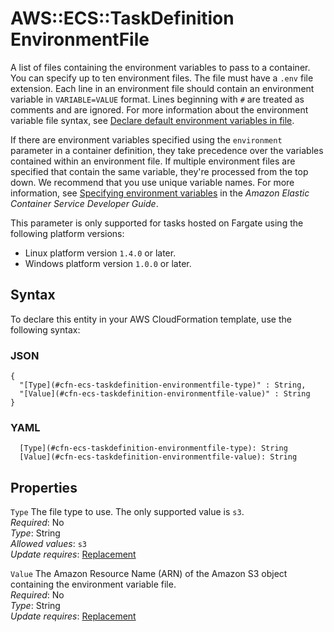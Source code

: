 # AWS::ECS::TaskDefinition EnvironmentFile<a name="aws-properties-ecs-taskdefinition-environmentfile"></a>

A list of files containing the environment variables to pass to a container\. You can specify up to ten environment files\. The file must have a `.env` file extension\. Each line in an environment file should contain an environment variable in `VARIABLE=VALUE` format\. Lines beginning with `#` are treated as comments and are ignored\. For more information about the environment variable file syntax, see [Declare default environment variables in file](https://docs.docker.com/compose/env-file/)\.

If there are environment variables specified using the `environment` parameter in a container definition, they take precedence over the variables contained within an environment file\. If multiple environment files are specified that contain the same variable, they're processed from the top down\. We recommend that you use unique variable names\. For more information, see [Specifying environment variables](https://docs.aws.amazon.com/AmazonECS/latest/developerguide/taskdef-envfiles.html) in the _Amazon Elastic Container Service Developer Guide_\.

This parameter is only supported for tasks hosted on Fargate using the following platform versions:

- Linux platform version `1.4.0` or later\.
- Windows platform version `1.0.0` or later\.

## Syntax<a name="aws-properties-ecs-taskdefinition-environmentfile-syntax"></a>

To declare this entity in your AWS CloudFormation template, use the following syntax:

### JSON<a name="aws-properties-ecs-taskdefinition-environmentfile-syntax.json"></a>

```
{
  "[Type](#cfn-ecs-taskdefinition-environmentfile-type)" : String,
  "[Value](#cfn-ecs-taskdefinition-environmentfile-value)" : String
}
```

### YAML<a name="aws-properties-ecs-taskdefinition-environmentfile-syntax.yaml"></a>

```
  [Type](#cfn-ecs-taskdefinition-environmentfile-type): String
  [Value](#cfn-ecs-taskdefinition-environmentfile-value): String
```

## Properties<a name="aws-properties-ecs-taskdefinition-environmentfile-properties"></a>

`Type` <a name="cfn-ecs-taskdefinition-environmentfile-type"></a>
The file type to use\. The only supported value is `s3`\.  
_Required_: No  
_Type_: String  
_Allowed values_: `s3`  
_Update requires_: [Replacement](https://docs.aws.amazon.com/AWSCloudFormation/latest/UserGuide/using-cfn-updating-stacks-update-behaviors.html#update-replacement)

`Value` <a name="cfn-ecs-taskdefinition-environmentfile-value"></a>
The Amazon Resource Name \(ARN\) of the Amazon S3 object containing the environment variable file\.  
_Required_: No  
_Type_: String  
_Update requires_: [Replacement](https://docs.aws.amazon.com/AWSCloudFormation/latest/UserGuide/using-cfn-updating-stacks-update-behaviors.html#update-replacement)
